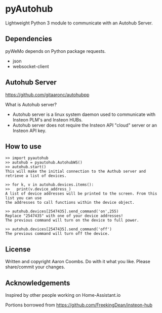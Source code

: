 pyAutohub
======
Lightweight Python 3 module to communicate with an Autohub Server.

Dependencies
------------
pyWeMo depends on Python package requests.
  - json
  - websocket-client
    
Autohub Server
--------------
 https://github.com/gitaaronc/autohubpp
 
 What is Autohub server?
   - Autohub server is a linux system daemon used to communicate with Insteon PLM's and Insteon HUBs.
   - Autohub server does not require the Insteon API "cloud" server or an Insteon API key.
    
How to use
----------

    >> import pyautohub
    >> autohub = pyautohub.AutohubWS()
    >> autohub.start()
    This will make the initial connection to the Authub server and retrieve a list of devices.
    
    >> for k, v in autohub.devices.items():
    >>   print(v.device_address_)
    A list of device addresses will be printed to the screen. From this list you can use
    the addresses to call functions within the device object.
    
    >> autohub.devices[2547435].send_command('on',255)
    Replace "2547435" with one of your device addresses!
    The previous command will turn on the device to full power.
    
    >> autohub.devices[2547435].send_command('off')
    The previous command will turn off the device.
    
License
-------
  Written and copyright Aaron Coombs. Do with it what you like. Please share/commit your changes.
  
Acknowledgements
----------------
  Inspired by other people working on Home-Assistant.io
  
  Portions borrowed from https://github.com/FreekingDean/insteon-hub
  
  
